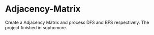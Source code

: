 # Adjacency-Matrix
Create a Adjacency Matrix and process DFS and BFS respectively.
The project finished in sophomore.
